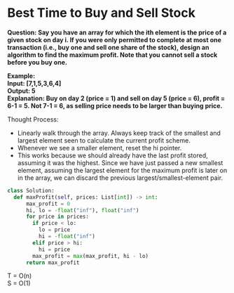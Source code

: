 # Best Time to Buy and Sell Stock

<b>
Question: Say you have an array for which the ith element is the price of a given stock on day i.
If you were only permitted to complete at most one transaction (i.e., buy one and sell one share of the stock), design an algorithm to find the maximum profit.    
Note that you cannot sell a stock before you buy one.  
  
Example:  
Input: [7,1,5,3,6,4]  
Output: 5  
Explanation: Buy on day 2 (price = 1) and sell on day 5 (price = 6), profit = 6-1 = 5.  Not 7-1 = 6, as selling price needs to be larger than buying price.
</b>

Thought Process:
* Linearly walk through the array. Always keep track of the smallest and largest element seen to calculate the current profit scheme. 
* Whenever we see a smaller element, reset the hi pointer.
* This works because we should already have the last profit stored, assuming it was the highest. Since we have just passed a new smallest element, assuming the largest element for the maximum profit is later on in the array, we can discard the previous largest/smallest-element pair.

```python
class Solution:
  def maxProfit(self, prices: List[int]) -> int:
      max_profit = 0
      hi, lo = -float("inf"), float("inf")
      for price in prices:
        if price < lo:
          lo = price
          hi = -float("inf")
        elif price > hi:
          hi = price
        max_profit = max(max_profit, hi - lo)
      return max_profit
```
T = O(n)  
S = O(1)  
